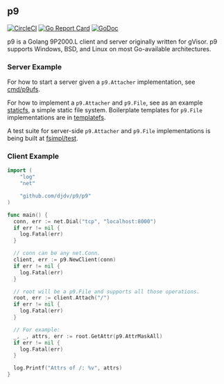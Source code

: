 ## p9

[![CircleCI](https://circleci.com/gh/hugelgupf/p9.svg?style=svg)](https://circleci.com/gh/hugelgupf/p9)
[![Go Report Card](https://goreportcard.com/badge/github.com/djdv/p9)](https://goreportcard.com/report/github.com/djdv/p9)
[![GoDoc](https://godoc.org/github.com/djdv/p9?status.svg)](https://godoc.org/github.com/djdv/p9)

p9 is a Golang 9P2000.L client and server originally written for gVisor. p9
supports Windows, BSD, and Linux on most Go-available architectures.

### Server Example

For how to start a server given a `p9.Attacher` implementation, see
[cmd/p9ufs](cmd/p9ufs/p9ufs.go).

For how to implement a `p9.Attacher` and `p9.File`, see as an example
[staticfs](fsimpl/staticfs/staticfs.go), a simple static file system.
Boilerplate templates for `p9.File` implementations are in
[templatefs](fsimpl/templatefs/).

A test suite for server-side `p9.Attacher` and `p9.File` implementations is
being built at [fsimpl/test](fsimpl/test/filetest.go).

### Client Example

```go
import (
    "log"
    "net"

    "github.com/djdv/p9/p9"
)

func main() {
  conn, err := net.Dial("tcp", "localhost:8000")
  if err != nil {
    log.Fatal(err)
  }

  // conn can be any net.Conn.
  client, err := p9.NewClient(conn)
  if err != nil {
    log.Fatal(err)
  }

  // root will be a p9.File and supports all those operations.
  root, err := client.Attach("/")
  if err != nil {
    log.Fatal(err)
  }

  // For example:
  _, _, attrs, err := root.GetAttr(p9.AttrMaskAll)
  if err != nil {
    log.Fatal(err)
  }

  log.Printf("Attrs of /: %v", attrs)
}
```
